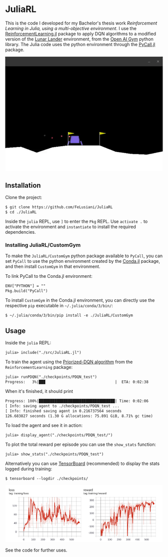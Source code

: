 # JuliaRL

This is the code I developed for my Bachelor's thesis work *Reinforcement Learning in Julia, using a multi-objective environment*.
I use the [ReinforcementLearning.jl](https://github.com/JuliaReinforcementLearning/ReinforcementLearning.jl) package to apply DQN algorithms to a modified version of the [Lunar Lander](https://gym.openai.com/envs/LunarLander-v2/) environment, from the [Open AI Gym](https://github.com/openai/gym) python library. The Julia code uses the python environment through the [PyCall.jl](https://github.com/JuliaPy/PyCall.jl) package.

![](./img/lunar_lander.gif)

## Installation
Clone the project:
```
$ git clone https://github.com/FeLusiani/JuliaRL
$ cd ./JuliaRL
```

Inside the `julia` REPL, use `]` to enter the `Pkg` REPL. Use `activate .` to activate the environment and `instantiate` to install the required dependencies.

### Installing JuliaRL/CustomGym
To make the `JuliaRL/CustomGym` python package available to `PyCall`, you can set `PyCall` to use the python environment created by the [Conda.jl](https://github.com/Luthaf/Conda.jl) package, and then install `CustomGym` in that environment.

To link PyCall to the Conda.jl environment:
```
ENV["PYTHON"] = ""
Pkg.build("PyCall")
```

To install `CustomGym` in the Conda.jl environment, you can directly use the respective `pip` executable in `~/.julia/conda/3/bin/`:
```
$ ~/.julia/conda/3/bin/pip install -e ./JuliaRL/CustomGym
```

## Usage
Inside the `julia` REPL:
```
julia> include("./src/JuliaRL.jl")
```
To train the agent using the [Priorized-DQN algorithm](https://github.com/JuliaReinforcementLearning/ReinforcementLearningZoo.jl/blob/master/src/algorithms/dqns/prioritized_dqn.jl) from the `ReinforcementLearning` package:
```
julia> runPDQN("./checkpoints/PDQN_test")
Progress:   3%|██▉                               |  ETA: 0:02:38
```

When it's finished, it should print
```
Progress: 100%|██████████████████████████████████| Time: 0:02:06
[ Info: saving agent to ./checkpoints/PDQN_test ...
[ Info: finished saving agent in 0.216737564 seconds
126.683827 seconds (1.30 G allocations: 75.891 GiB, 8.71% gc time)
```

To load the agent and see it in action:
```
julia> display_agent("./checkpoints/PDQN_test/")
```

To plot the total reward per episode you can use the `show_stats` function:
```
julia> show_stats("./checkpoints/PDQN_test")
```

Alternatively you can use [TensorBoard](https://www.tensorflow.org/tensorboard) (recommended) to display the stats logged during training:
```
$ tensorboard --logdir ./checkpoints/
```
![](./img/PDQN_original.png)


See the code for further uses.
